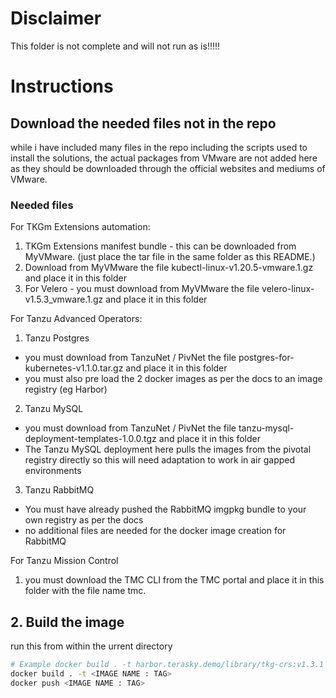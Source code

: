# Disclaimer
This folder is not complete and will not run as is!!!!!

# Instructions
## Download the needed files not in the repo
while i have included many files in the repo including the scripts used to install the solutions, the actual packages from VMware are not added here as they should be downloaded through the official websites and mediums of VMware.
### Needed files
For TKGm Extensions automation:
1. TKGm Extensions manifest bundle - this can be downloaded from MyVMware. (just place the tar file in the same folder as this README.)
2. Download from MyVMware the file kubectl-linux-v1.20.5-vmware.1.gz and place it in this folder
3. For Velero - you must download from MyVMware the file velero-linux-v1.5.3_vmware.1.gz and place it in this folder

For Tanzu Advanced Operators:
1. Tanzu Postgres
  * you must download from TanzuNet / PivNet the file postgres-for-kubernetes-v1.1.0.tar.gz and place it in this folder
  * you must also pre load the 2 docker images as per the docs to an image registry (eg Harbor)
2. Tanzu MySQL
  * you must download from TanzuNet / PivNet the file tanzu-mysql-deployment-templates-1.0.0.tgz and place it in this folder
  * The Tanzu MySQL deployment here pulls the images from the pivotal registry directly so this will need adaptation to work in air gapped environments
3. Tanzu RabbitMQ
  * You must have already pushed the RabbitMQ imgpkg bundle to your own registry as per the docs
  * no additional files are needed for the docker image creation for RabbitMQ

For Tanzu Mission Control
1. you must download the TMC CLI from the TMC portal and place it in this folder with the file name tmc.

## 2. Build the image
run this from within the urrent directory
```bash
# Example docker build . -t harbor.terasky.demo/library/tkg-crs:v1.3.1
docker build . -t <IMAGE NAME : TAG>
docker push <IMAGE NAME : TAG>
```
